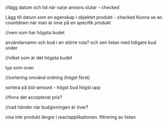 //lägg datum och tid när varje annons slutar - checked

Lägg till datum som en egenskap i objektet produkt - checked
Kunna se en countdown när man är inne på en specifik produkt

//vem som har högsta budet

användarnamn och bud i en större ruta? och sen listan med tidigare bud under

//vilket som är det högsta budet

typ som ovan

//sortering omvänd ordning (högst först)

sortera på bid-amount - högst bud högst upp

//finns det accepterat pris?

//vad händer när budgivningen är över?

visa inte produkt längre i reactapplikationen.
filtrering av listan
